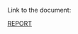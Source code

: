 Link to the document:

[REPORT](https://docs.google.com/document/d/1NOjG5OUPkPGgCJhnfax8r07db-sQsuCCCEGLxfCFohM/edit?usp=sharing)

